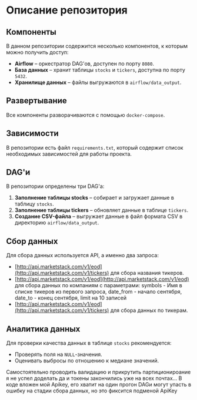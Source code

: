 # Описание репозитория

## Компоненты
В данном репозитории содержится несколько компонентов, к которым можно получить доступ:
- **Airflow** – оркестратор DAG'ов, доступен по порту `8080`. 
- **База данных** – хранит таблицы `stocks` и `tickers`, доступна по порту `5432`. 
- **Хранилище данных** – файлы выгружаются в `airflow/data_output`.

## Развертывание
Все компоненты разворачиваются с помощью `docker-compose`.

## Зависимости
В репозитории есть файл `requirements.txt`, который содержит список необходимых зависимостей для работы проекта.

## DAG'и
В репозитории определены три DAG'а:
1. **Заполнение таблицы stocks** – собирает и загружает данные в таблицу `stocks`.
2. **Заполнение таблицы tickers** – обновляет данные в таблице `tickers`.
3. **Создание CSV-файла** – выгружает данные в файл формата CSV в директорию `airflow/data_output`.

## Сбор данных
Для сбора данных используется API, а именно два запроса:
- [http://api.marketstack.com/v1/eod](http://api.marketstack.com/v1/tickers) для сбора названия тикеров.
- [http://api.marketstack.com/v1/eod](http://api.marketstack.com/v1/eod) для сбора данных по компаниям с параметрами: symbols - Имя в списке тикеров из первого запроса, date_from - начало сентября, date_to - конец сентября, limit на 10 записей 
- [http://api.marketstack.com/v1/eod](http://api.marketstack.com/v1/tickers) для сбора данных по тикерам.

## Аналитика данных
Для проверки качества данных в таблице `stocks` рекомендуется:
- Проверять поля на `NULL`-значения.
- Оценивать выбросы по отношению к медиане значений.

Самостоятельно проводить валидацию и прикрутить партиционироание я не успел доделать да и токены закончились уже на всех почтах...
В коде вложен мой Apikey, его хватит на один прогон
DAGи могут упасть в ошибку на стадии сбора данных, но это фиксится подменой ApiKey
